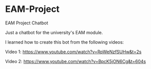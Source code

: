 # EAM-Project
EAM Project Chatbot

Just a chatbot for the university's EAM module. 


I learned how to create this bot from the following videos:

Video 1: https://www.youtube.com/watch?v=RpWeNzfSUHw&t=2s 

Video 2: https://www.youtube.com/watch?v=BpcK5jON6Cg&t=604s
